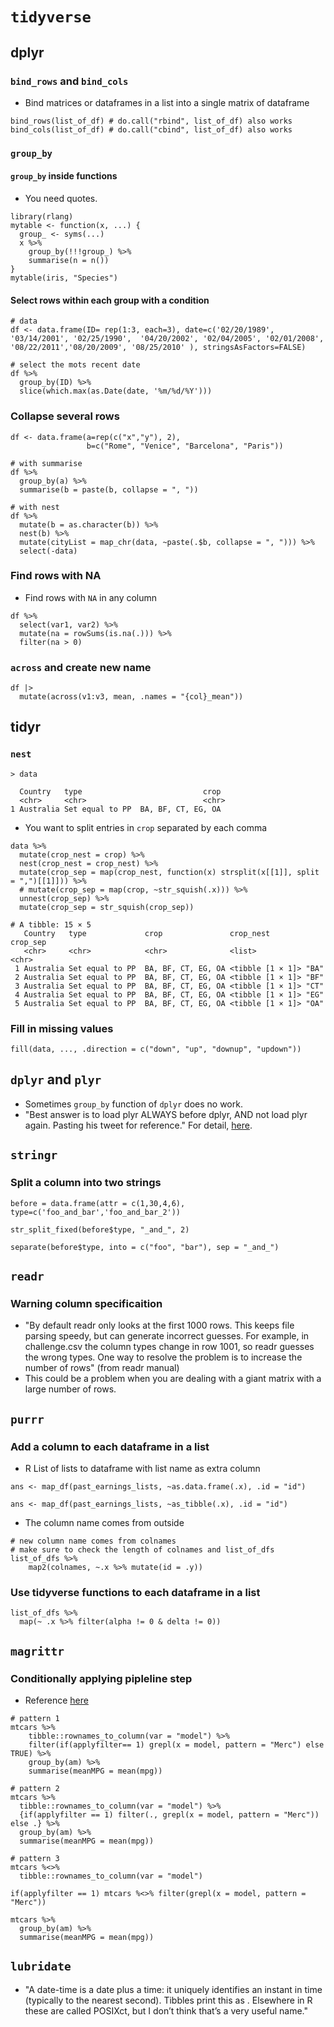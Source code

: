 # `tidyverse`

## dplyr
### `bind_rows` and `bind_cols`
* Bind matrices or dataframes in a list into a single matrix of dataframe

```
bind_rows(list_of_df) # do.call("rbind", list_of_df) also works
bind_cols(list_of_df) # do.call("cbind", list_of_df) also works
```

### `group_by`

#### `group_by` inside functions

* You need quotes.

```
library(rlang)
mytable <- function(x, ...) {
  group_ <- syms(...)
  x %>%
    group_by(!!!group_) %>%
    summarise(n = n())
}
mytable(iris, "Species")
```

#### Select rows within each group with a condition

```
# data
df <- data.frame(ID= rep(1:3, each=3), date=c('02/20/1989',
'03/14/2001', '02/25/1990',  '04/20/2002', '02/04/2005', '02/01/2008',
'08/22/2011','08/20/2009', '08/25/2010' ), stringsAsFactors=FALSE)

# select the mots recent date
df %>%
  group_by(ID) %>%
  slice(which.max(as.Date(date, '%m/%d/%Y')))
```

### Collapse several rows

```
df <- data.frame(a=rep(c("x","y"), 2),
                 b=c("Rome", "Venice", "Barcelona", "Paris"))

# with summarise
df %>%
  group_by(a) %>%
  summarise(b = paste(b, collapse = ", "))

# with nest
df %>%
  mutate(b = as.character(b)) %>%
  nest(b) %>%
  mutate(cityList = map_chr(data, ~paste(.$b, collapse = ", "))) %>%
  select(-data)

```

### Find rows with NA
* Find rows with `NA` in any column

```
df %>%
  select(var1, var2) %>%
  mutate(na = rowSums(is.na(.))) %>%
  filter(na > 0)
```

### `across` and create new name

```
df |>
  mutate(across(v1:v3, mean, .names = "{col}_mean"))
```

## tidyr
### `nest`

```
> data

  Country   type                           crop
  <chr>     <chr>                          <chr>
1 Australia Set equal to PP  BA, BF, CT, EG, OA
```
* You want to split entries in `crop` separated by each comma

```
data %>%
  mutate(crop_nest = crop) %>%
  nest(crop_nest = crop_nest) %>%
  mutate(crop_sep = map(crop_nest, function(x) strsplit(x[[1]], split = ",")[[1]])) %>%
  # mutate(crop_sep = map(crop, ~str_squish(.x))) %>%
  unnest(crop_sep) %>%
  mutate(crop_sep = str_squish(crop_sep))

# A tibble: 15 × 5
   Country   type             crop               crop_nest        crop_sep
   <chr>     <chr>            <chr>              <list>           <chr>
 1 Australia Set equal to PP  BA, BF, CT, EG, OA <tibble [1 × 1]> "BA"
 2 Australia Set equal to PP  BA, BF, CT, EG, OA <tibble [1 × 1]> "BF"
 3 Australia Set equal to PP  BA, BF, CT, EG, OA <tibble [1 × 1]> "CT"
 4 Australia Set equal to PP  BA, BF, CT, EG, OA <tibble [1 × 1]> "EG"
 5 Australia Set equal to PP  BA, BF, CT, EG, OA <tibble [1 × 1]> "OA"
```

### Fill in missing values

```
fill(data, ..., .direction = c("down", "up", "downup", "updown"))
```


## `dplyr` and `plyr`
* Sometimes `group_by` function of `dplyr` does no work.
* "Best answer is to load plyr ALWAYS before dplyr, AND not load plyr again. Pasting his tweet for reference." For detail, [here][1].

## `stringr`

### Split a column into two strings

```
before = data.frame(attr = c(1,30,4,6), type=c('foo_and_bar','foo_and_bar_2'))

str_split_fixed(before$type, "_and_", 2)

separate(before$type, into = c("foo", "bar"), sep = "_and_")
```


## `readr`
### Warning column specificaition
* "By default readr only looks at the first 1000 rows. This keeps file parsing speedy, but can generate incorrect guesses. For example, in challenge.csv the column types change in row 1001, so readr guesses the wrong types. One way to resolve the problem is to increase the number of rows" (from readr manual)
* This could be a problem when you are dealing with a giant matrix with a large number of rows.

## `purrr`

### Add a column to each dataframe in a list


* R List of lists to dataframe with list name as extra column

```
ans <- map_df(past_earnings_lists, ~as.data.frame(.x), .id = "id")

ans <- map_df(past_earnings_lists, ~as_tibble(.x), .id = "id")
```

* The column name comes from outside

```
# new column name comes from colnames
# make sure to check the length of colnames and list_of_dfs
list_of_dfs %>%
	map2(colnames, ~.x %>% mutate(id = .y))
```

### Use tidyverse functions to each dataframe in a list


```
list_of_dfs %>%
  map(~ .x %>% filter(alpha != 0 & delta != 0))
```

## `magrittr`

### Conditionally applying pipleline step

* Reference [here](https://stackoverflow.com/questions/44001722/conditionally-apply-pipeline-step-depending-on-external-value)


```
# pattern 1
mtcars %>%
	tibble::rownames_to_column(var = "model") %>%
	filter(if(applyfilter== 1) grepl(x = model, pattern = "Merc") else TRUE) %>%
	group_by(am) %>%
	summarise(meanMPG = mean(mpg))

# pattern 2
mtcars %>%
  tibble::rownames_to_column(var = "model") %>%
  {if(applyfilter == 1) filter(., grepl(x = model, pattern = "Merc")) else .} %>%
  group_by(am) %>%
  summarise(meanMPG = mean(mpg))

# pattern 3
mtcars %<>%
  tibble::rownames_to_column(var = "model")

if(applyfilter == 1) mtcars %<>% filter(grepl(x = model, pattern = "Merc"))

mtcars %>%
  group_by(am) %>%
  summarise(meanMPG = mean(mpg))

```


## `lubridate`

* "A date-time is a date plus a time: it uniquely identifies an instant in time (typically to the nearest second). Tibbles print this as <dttm>. Elsewhere in R these are called POSIXct, but I don’t think that’s a very useful name."


[1]:https://stackoverflow.com/questions/31644739/loading-dplyr-after-plyr-is-causing-issues